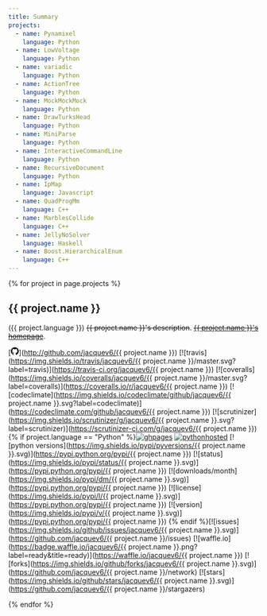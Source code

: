 ```yaml
---
title: Summary
projects:
  - name: Pynamixel
    language: Python
  - name: LowVoltage
    language: Python
  - name: variadic
    language: Python
  - name: ActionTree
    language: Python
  - name: MockMockMock
    language: Python
  - name: DrawTurksHead
    language: Python
  - name: MiniParse
    language: Python
  - name: InteractiveCommandLine
    language: Python
  - name: RecursiveDocument
    language: Python
  - name: IpMap
    language: Javascript
  - name: QuadProgMm
    language: C++
  - name: MarblesCollide
    language: C++
  - name: JellyNoSolver
    language: Haskell
  - name: Boost.HierarchicalEnum
    language: C++
---
```


{% for project in page.projects %}

{{ project.name }}
---------------------------

({{ project.language }}) <span id="{{ project.name }}_desc"><del>{{ project.name }}'s description</del></span>.
<a id="{{ project.name }}_home" href="/"><del>{{ project.name }}'s homepage</a>.

[![github](/GitHub-Mark-16px.png)](http://github.com/jacquev6/{{ project.name }})
[![travis](https://img.shields.io/travis/jacquev6/{{ project.name }}/master.svg?label=travis)](https://travis-ci.org/jacquev6/{{ project.name }})
[![coveralls](https://img.shields.io/coveralls/jacquev6/{{ project.name }}/master.svg?label=coveralls)](https://coveralls.io/r/jacquev6/{{ project.name }})
[![codeclimate](https://img.shields.io/codeclimate/github/jacquev6/{{ project.name }}.svg?label=codeclimate)](https://codeclimate.com/github/jacquev6/{{ project.name }})
[![scrutinizer](https://img.shields.io/scrutinizer/g/jacquev6/{{ project.name }}.svg?label=scrutinizer)](https://scrutinizer-ci.com/g/jacquev6/{{ project.name }})
{% if project.language == "Python" %}<a href="http://jacquev6.github.io/{{ project.name }}"><img alt="ghpages" id="{{ project.name }}_ghpages" src="https://img.shields.io/badge/github_pages-unknown-lightgrey.svg" /></a>
<a href="http://pythonhosted.org/{{ project.name }}"><img alt="pythonhosted" id="{{ project.name }}_pythonhosted" src="https://img.shields.io/badge/pythonhosted-unknown-lightgrey.svg" /></a>
[![python versions](https://img.shields.io/pypi/pyversions/{{ project.name }}.svg)](https://pypi.python.org/pypi/{{ project.name }})
[![status](https://img.shields.io/pypi/status/{{ project.name }}.svg)](https://pypi.python.org/pypi/{{ project.name }})
[![downloads/month](https://img.shields.io/pypi/dm/{{ project.name }}.svg)](https://pypi.python.org/pypi/{{ project.name }})
[![license](https://img.shields.io/pypi/l/{{ project.name }}.svg)](https://pypi.python.org/pypi/{{ project.name }})
[![version](https://img.shields.io/pypi/v/{{ project.name }}.svg)](https://pypi.python.org/pypi/{{ project.name }})
{% endif %}[![issues](https://img.shields.io/github/issues/jacquev6/{{ project.name }}.svg)](https://github.com/jacquev6/{{ project.name }}/issues)
[![waffle.io](https://badge.waffle.io/jacquev6/{{ project.name }}.png?label=ready&title=ready)](https://waffle.io/jacquev6/{{ project.name }})
[![forks](https://img.shields.io/github/forks/jacquev6/{{ project.name }}.svg)](https://github.com/jacquev6/{{ project.name }}/network)
[![stars](https://img.shields.io/github/stars/jacquev6/{{ project.name }}.svg)](https://github.com/jacquev6/{{ project.name }}/stargazers)

{% endfor %}

<script type="text/javascript" src="https://raw.githubusercontent.com/k33g/gh3/master/gh3.js"></script>

<script type="text/javascript">
    var user = new Gh3.User("jacquev6");
{% for project in page.projects %}

    new Gh3.Repository("{{ project.name }}", user).fetch(function (err, res) {
        $("#{{ project.name }}_desc").html(res.description);
        $("#{{ project.name }}_home").html(res.homepage);
        $("#{{ project.name }}_home").attr("href", res.homepage);
    });

{% if project.language == "Python" %}
    $.ajax({
        url: "http://dyn.vincent-jacques.net/exists?url=http://jacquev6.github.io/{{ project.name }}",
        success: function(message, text, response) {
            if(message.status == 200) {
                $("#{{ project.name }}_ghpages").attr("src", "https://img.shields.io/badge/github_pages-200-red.svg");
            } else if(message.status == 404) {
                $("#{{ project.name }}_ghpages").attr("src", "https://img.shields.io/badge/github_pages-404-green.svg");
            }
        }
    });
    $.ajax({
        url: "http://dyn.vincent-jacques.net/exists?url=http://pythonhosted.org/{{ project.name }}",
        success: function(message, text, response) {
            if(message.status == 200) {
                $("#{{ project.name }}_pythonhosted").attr("src", "https://img.shields.io/badge/pythonhosted-200-green.svg");
            } else if(message.status == 404) {
                $("#{{ project.name }}_pythonhosted").attr("src", "https://img.shields.io/badge/pythonhosted-404-red.svg");
            }
        }
    });
{% endif %}
{% endfor %}
</script>
